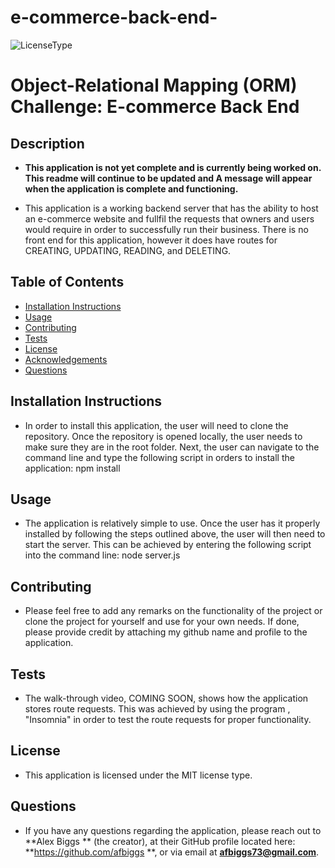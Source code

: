 # e-commerce-back-end-

![LicenseType](https://img.shields.io/badge/License%3A%20-MIT-green)
  # Object-Relational Mapping (ORM) Challenge: E-commerce Back End
  
  ## Description
  * **This application is not yet complete and is currently being worked on. This readme will continue to be updated and A message will appear when the application is complete and functioning.** 

  * This application is a working backend server that has the ability to host an e-commerce website and fullfil the requests that owners and users would require in order to successfully run their business. There is no front end for this application, however it does have routes for CREATING, UPDATING, READING, and DELETING.
  
  ## Table of Contents
  
  * [Installation Instructions](#Installation-Instructions)
  * [Usage](#Usage)
  * [Contributing](#Contributing)
  * [Tests](#Tests)
  * [License](#License)
  * [Acknowledgements](#Acknowledgements)
  * [Questions](#Questions)
  
  ## Installation Instructions
  
  * In order to install this application, the user will need to clone the repository. Once the repository is opened locally, the user needs to make sure they are in the root folder. Next, the user can navigate to the command line and type the following script in orders to install the application: npm install
  
  ## Usage
  
  * The application is relatively simple to use. Once the user has it properly installed by following the steps outlined above, the user will then need to start the server. This can be achieved by entering the following script into the command line: node server.js
  
  ## Contributing
  
  * Please feel free to add any remarks on the functionality of the project or clone the project for yourself and use for your own needs. If done, please provide credit by attaching my github name and profile to the application.
  
 
  ## Tests
  
  * The walk-through video, COMING SOON, shows how the application stores route requests. This was achieved by using the program , "Insomnia" in order to test the route requests for proper functionality.
  
  ## License
  
  * This application is licensed under the MIT license type.

  ## Questions
  * If you have any questions regarding the application, please reach out to **Alex Biggs ** (the creator), at their GitHub profile located here: **https://github.com/afbiggs **, or via email at **afbiggs73@gmail.com**.